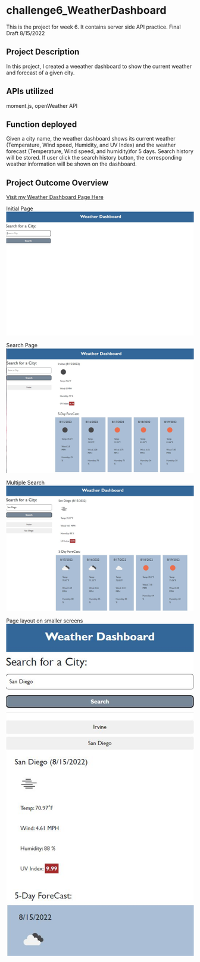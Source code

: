 # challenge6_WeatherDashboard
This is the project for week 6. It contains server side API practice. Final Draft 8/15/2022

## Project Description
In this project, I created a weeather dashboard to show the current weather and forecast of a given city. 

## APIs utilized 
moment.js, openWeather API

## Function deployed
Given a city name, the weather dashboard shows its current weather (Temperature, Wind speed, Humidity, and UV Index) and the weather forecast (Temperature, Wind speed, and humidity)for 5 days. Search history will be stored. If user click the search history button, the corresponding weather information will be shown on the dashboard.

## Project Outcome Overview
[Visit my Weather Dashboard Page Here](https://aurorayihe.github.io/challenge6_WeatherDashboard/)

Initial Page
![image](./Assets/image/1.JPG)

Search Page
![image](./Assets/image/2.JPG)

Multiple Search
![image](./Assets/image/3.JPG)

Page layout on smaller screens
![image](./Assets/image/4.JPG)